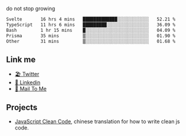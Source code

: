 do not stop growing


<!--START_SECTION:waka-->

```txt
Svelte       16 hrs 4 mins   █████████████░░░░░░░░░░░░   52.21 %
TypeScript   11 hrs 6 mins   █████████░░░░░░░░░░░░░░░░   36.09 %
Bash         1 hr 15 mins    █░░░░░░░░░░░░░░░░░░░░░░░░   04.09 %
Prisma       35 mins         ▒░░░░░░░░░░░░░░░░░░░░░░░░   01.90 %
Other        31 mins         ▒░░░░░░░░░░░░░░░░░░░░░░░░   01.68 %
```

<!--END_SECTION:waka-->

## Link me

- [🏖️ Twitter](https://twitter.com/yuetong3yu)
- [🧳 Linkedin](https://www.linkedin.com/in/yuetong3yu)
- [📧 Mail To Me](mailto:yuetong3yu@gmail.com)


## Projects 

- [JavaScript Clean Code](https://js-clean-code-cn.vercel.app/), chinese translation for how to write clean js code.
